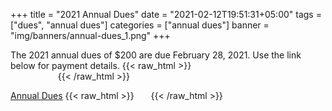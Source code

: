 +++
title = "2021 Annual Dues"
date = "2021-02-12T19:51:31+05:00"
tags = ["dues", "annual dues"]
categories = ["annual dues"]
banner = "img/banners/annual-dues_1.png"
+++

The 2021 annual dues of $200 are due February 28, 2021.  Use the link below for payment details.  {{< raw_html >}}<font style="color:transparent">Click CONTINUE READING to access the </font >{{< /raw_html >}}

[Annual Dues](/dues) {{< raw_html >}}<font style="color:transparent">link.</font >{{< /raw_html >}}
